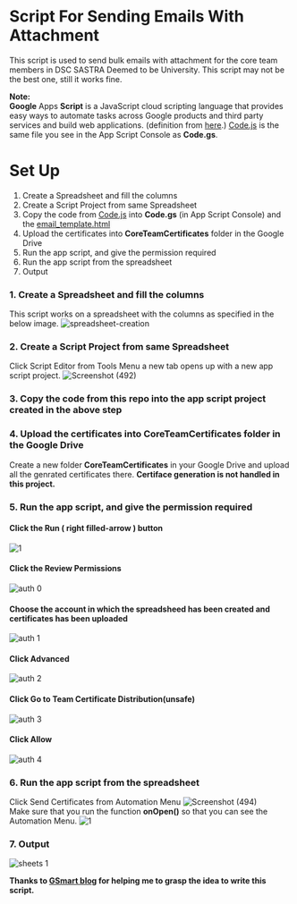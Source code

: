 # Script For Sending Emails With Attachment
This script is used to send bulk emails with attachment for the core team members in DSC SASTRA Deemed to be University. This script may not be the best one, still it works fine.

<b>Note:</b><br/>
<b>Google</b> Apps <b>Script</b> is a JavaScript cloud scripting language that provides easy ways to automate tasks across Google products and third party services and build web applications. (definition from [here](https://gsuite.google.com/marketplace/app/google_apps_script/629453589428).) <a href ="https://github.com/kavinraju/Script-For-Sending-Emails-With-Attachment/blob/master/Code.js">Code.js</a> is the same file you see in the App Script Console as <b>Code.gs</b>. 

# Set Up
<ol>
  <li>Create a Spreadsheet and fill the columns</li>
  <li>Create a Script Project from same Spreadsheet</li>
  <li>Copy the code from <a href ="https://github.com/kavinraju/Script-For-Sending-Emails-With-Attachment/blob/master/Code.js">Code.js</a> into <b>Code.gs</b> (in App Script Console) and the <a href="https://github.com/kavinraju/Script-For-Sending-Emails-With-Attachment/blob/master/email_template.html">email_template.html</a></li>
  <li>Upload the certificates into <b>CoreTeamCertificates</b> folder in the Google Drive</li>
  <li>Run the app script, and give the permission required</li>
  <li>Run the app script from the spreadsheet</li>
  <li>Output</li>
</ol>

### 1. Create a Spreadsheet and fill the columns
This script works on a spreadsheet with the columns as specified in the below image.
![spreadsheet-creation](https://user-images.githubusercontent.com/24537737/91602875-a8ccb200-e989-11ea-905d-309463042d72.PNG)

### 2. Create a Script Project from same Spreadsheet
Click Script Editor from Tools Menu a new tab opens up with a new app script project.
![Screenshot (492)](https://user-images.githubusercontent.com/24537737/91603115-09f48580-e98a-11ea-8e43-a1b87be6cf4b.png)

### 3. Copy the code from this repo into the app script project created in the above step

### 4. Upload the certificates into CoreTeamCertificates folder in the Google Drive
Create a new folder <b>CoreTeamCertificates</b> in your Google Drive and upload all the genrated certificates there. <b>Certiface generation is not handled in this project.</b>

### 5. Run the app script, and give the permission required
#### Click the Run ( right filled-arrow ) button
![1](https://user-images.githubusercontent.com/24537737/91602497-14624f80-e989-11ea-9eba-25a202680453.PNG)
#### Click the Review Permissions
![auth 0](https://user-images.githubusercontent.com/24537737/91602501-14624f80-e989-11ea-8453-e083fb925c64.PNG)
#### Choose the account in which the spreadsheed has been created and certificates has been uploaded
![auth 1](https://user-images.githubusercontent.com/24537737/91602744-791daa00-e989-11ea-850c-82472296fd43.PNG)
#### Click Advanced
![auth 2](https://user-images.githubusercontent.com/24537737/91602508-16c4a980-e989-11ea-85f1-3342b9acc7a4.PNG)
#### Click Go to Team Certificate Distribution(unsafe)
![auth 3](https://user-images.githubusercontent.com/24537737/91602511-175d4000-e989-11ea-999e-c680a4936ef2.PNG)
#### Click Allow
![auth 4](https://user-images.githubusercontent.com/24537737/91602512-17f5d680-e989-11ea-828d-a2ca090c4748.PNG)

### 6. Run the app script from the spreadsheet
Click Send Certificates from Automation Menu
![Screenshot (494)](https://user-images.githubusercontent.com/24537737/91604228-edf1e380-e98b-11ea-8bc1-ddf2d32a48e5.png)
<br>
Make sure that you run the function <b>onOpen()</b> so that you can see the Automation Menu.
![1](https://user-images.githubusercontent.com/24537737/91602497-14624f80-e989-11ea-9eba-25a202680453.PNG)

### 7. Output
![sheets 1](https://user-images.githubusercontent.com/24537737/91602750-7ae76d80-e989-11ea-9d6a-7d5fcf0827ec.PNG)


<b>
  Thanks to <a href="https://blog.gsmart.in/google-apps-script-send-email-with-attachment/">GSmart blog</a> for helping me to grasp the idea to write this script.
</b>
